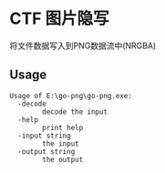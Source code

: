 # CTF 图片隐写

将文件数据写入到PNG数据流中(NRGBA)

## Usage

```
Usage of E:\go-png\go-png.exe:
  -decode
        decode the input
  -help
        print help
  -input string
        the input
  -output string
        the output
```

